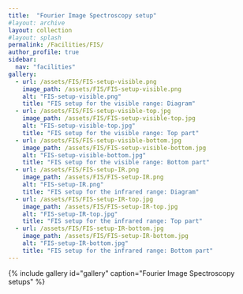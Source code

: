 ```yaml
---
title:  "Fourier Image Spectroscopy setup"
#layout: archive
layout: collection
#layout: splash
permalink: /Facilities/FIS/
author_profile: true
sidebar:
  nav: "facilities"
gallery:
  - url: /assets/FIS/FIS-setup-visible.png
    image_path: /assets/FIS/FIS-setup-visible.png
    alt: "FIS-setup-visible.png"
    title: "FIS setup for the visible range: Diagram"
  - url: /assets/FIS/FIS-setup-visible-top.jpg
    image_path: /assets/FIS/FIS-setup-visible-top.jpg
    alt: "FIS-setup-visible-top.jpg"
    title: "FIS setup for the visible range: Top part"
  - url: /assets/FIS/FIS-setup-visible-bottom.jpg
    image_path: /assets/FIS/FIS-setup-visible-bottom.jpg
    alt: "FIS-setup-visible-bottom.jpg"
    title: "FIS setup for the visible range: Bottom part"
  - url: /assets/FIS/FIS-setup-IR.png
    image_path: /assets/FIS/FIS-setup-IR.png
    alt: "FIS-setup-IR.png"
    title: "FIS setup for the infrared range: Diagram"
  - url: /assets/FIS/FIS-setup-IR-top.jpg
    image_path: /assets/FIS/FIS-setup-IR-top.jpg
    alt: "FIS-setup-IR-top.jpg"
    title: "FIS setup for the infrared range: Top part"
  - url: /assets/FIS/FIS-setup-IR-bottom.jpg
    image_path: /assets/FIS/FIS-setup-IR-bottom.jpg
    alt: "FIS-setup-IR-bottom.jpg"
    title: "FIS setup for the infrared range: Bottom part"
---
```

{% include gallery id="gallery" caption="Fourier Image Spectroscopy setups" %}
<!-- {% include gallery id="gallery" layout="" caption="Fourier Image Spectroscopy setup" %} -->
<!-- {% include gallery id="gallery" layout="" caption="This is a half gallery layout example." %} -->

<!--<figure style="width: 100%" class="align-left">
  <img src="{{ site.url }}{{ site.baseurl }}/assets/FIS/FIS-setup-visible.png">
</figure> 

<figure style="width: 50%" class="align-left">
  <img src="{{ site.url }}{{ site.baseurl }}/assets/FIS/FIS-setup-visible-top.jpg">
</figure> 
<figure style="width: 50%" class="align-left">
  <img src="{{ site.url }}{{ site.baseurl }}/assets/FIS/FIS-setup-IR-top.jpg">
</figure> 
<figure style="width: 50%" class="align-left">
  <img src="{{ site.url }}{{ site.baseurl }}/assets/FIS/FIS-setup-visible-bottom.jpg">
</figure> 
<figure style="width: 50%" class="align-left">
  <img src="{{ site.url }}{{ site.baseurl }}/assets/FIS/FIS-setup-IR-bottom.jpg">
</figure> -->
